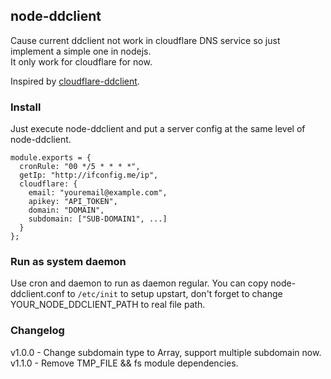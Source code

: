 ## node-ddclient

Cause current ddclient not work in cloudflare DNS service so just implement a simple one in nodejs.   
It only work for cloudflare for now.

Inspired by [cloudflare-ddclient](https://github.com/vedarthk/cloudflare-ddclient).

### Install

Just execute node-ddclient and put a server config at the same level of node-ddclient.

```
module.exports = {
  cronRule: "00 */5 * * * *",
  getIp: "http://ifconfig.me/ip",
  cloudflare: {
    email: "youremail@example.com",
    apikey: "API_TOKEN",
    domain: "DOMAIN",
    subdomain: ["SUB-DOMAIN1", ...]
  }
};
```

### Run as system daemon

Use cron and daemon to run as daemon regular. You can copy node-ddclient.conf to `/etc/init` to setup upstart, don't forget to change YOUR_NODE_DDCLIENT_PATH to real file path.

### Changelog

v1.0.0 - Change subdomain type to Array, support multiple subdomain now.
v1.1.0 - Remove TMP_FILE && fs module dependencies.
